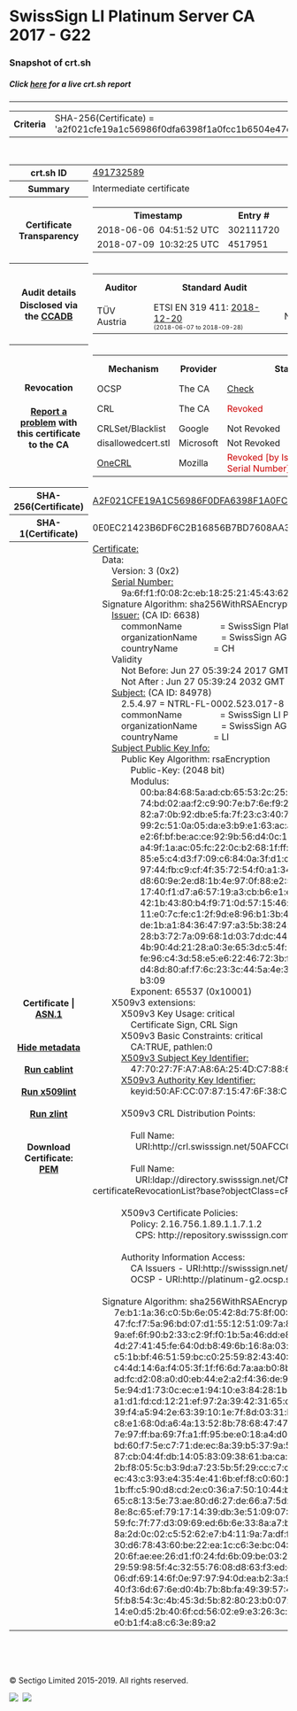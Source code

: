 # SwissSign LI Platinum Server CA 2017 - G22
### Snapshot of crt.sh
##### Click [here](https://crt.sh/?q=A2F021CFE19A1C56986F0DFA6398F1A0FCC1B6504E47E0AD7FCBE5330E04AA2F) for a live crt.sh report

---
<!DOCTYPE HTML PUBLIC "-//W3C//DTD HTML 4.0 Transitional//EN">
<HTML>

<BODY>

<TABLE>
  <TR>
    <TH class="outer">Criteria</TH>
    <TD class="outer">SHA-256(Certificate) = 'a2f021cfe19a1c56986f0dfa6398f1a0fcc1b6504e47e0ad7fcbe5330e04aa2f'</TD>
  </TR>
</TABLE>
<BR>
<TABLE>
  <TR>
    <TH class="outer">crt.sh ID</TH>
    <TD class="outer"><A href="?id=491732589">491732589</A></TD>
  </TR>
  <TR>
    <TH class="outer">Summary</TH>
    <TD class="outer">Intermediate certificate</TD>
  </TR>
  <TR>
    <TH class="outer">Certificate<BR>Transparency</TH>
    <TD class="outer">
<TABLE class="options" style="margin-left:0px">
  <TR>
    <TH>Timestamp</TH>
    <TH>Entry #</TH>
    <TH>Log Operator</TH>
    <TH>Log URL</TH>
  </TR>
  <TR>
    <TD>2018-06-06&nbsp; <FONT class="small">04:51:52 UTC</FONT></TD>
    <TD>302111720</TD>
    <TD>Google</TD>
    <TD>https://ct.googleapis.com/rocketeer</TD>
  </TR>
  <TR>
    <TD>2018-07-09&nbsp; <FONT class="small">10:32:25 UTC</FONT></TD>
    <TD>4517951</TD>
    <TD>Sectigo</TD>
    <TD>https://dodo.ct.comodo.com</TD>
  </TR>
</TABLE>
    </TD>
  </TR>
  <TR>
    <TH class="outer">Audit details<BR>
      <DIV class="small" style="padding-top:3px">Disclosed via the
        <A href="//ccadb-public.secure.force.com/mozilla/PublicAllIntermediateCerts" target="_blank">CCADB</A></DIV>
    </TH>
    <TD class="outer">
<TABLE class="options" style="margin-left:0px">
  <TR>
    <TH>Auditor</TH>
    <TH>Standard Audit</TH>
    <TH>BR Audit</TH>
    <TH>EV SSL Audit</TH>
    <TH>Documents</TH>
    <TH>CCADB</TH>
    <TH>Root Owner / Certificate</TH>
  </TR>
  <TR>
    <TD style="vertical-align:middle">TÜV Austria</TD>
    <TD>ETSI EN 319 411:
      <A href="https://it-tuv.com/wp-content/uploads/2018/12/AA2018122001_Audit_Attestation_TA_CERT__SwissSign_Platinum_G2.pdf" target="_blank">2018-12-20</A>
      <BR><FONT style="font-size:8pt">(2018-06-07 to 2018-09-28)</FONT></TD>
    <TD>No    <TD>No    <TD>
      <A href="http://repository.swisssign.com/SwissSign-Platinum-CP-CPS.pdf" target="blank">CP</A>
      <A href="http://repository.swisssign.com/SwissSign-Platinum-CP-CPS.pdf" target="blank">CPS</A>
    </TD>
    <TD><A href="//ccadb.force.com/0011J00001GSejOQAT" target="_blank">0011J00001GSejOQAT</A></TD>
    <TD><A href="/?id=8986188">SwissSign AG</A></TD>
  </TR>
</TABLE>
    </TD>
  </TR>
  <TR>
    <TH class="outer">Revocation<BR><BR>
      <DIV class="small" style="padding-top:3px"><A href="?id=491732589&opt=problemreporting">Report a problem</A> with<BR>this certificate to the CA</DIV></TH>
    <TD class="outer">
      <TABLE class="options" style="margin-left:0px">
        <TR>
          <TH>Mechanism</TH>
          <TH>Provider</TH>
          <TH>Status</TH>
          <TH>Revocation Date</TH>
          <TH>Last Observed in CRL</TH>
          <TH>Last Checked <SPAN style="color:#CC0000;vertical-align:middle;font-size:70%;font-weight:normal">(Error)</SPAN></TH>
        </TR>
        <TR>
          <TD>OCSP</TD>
          <TD>The CA</TD>
          <TD><A href="?id=491732589&opt=ocsp">Check</A></TD>
          <TD><SPAN style="color:#888888">?</SPAN></TD>
          <TD><SPAN style="color:#888888">n/a</SPAN></TD>
          <TD><SPAN style="color:#888888">?</SPAN></TD>
        </TR>
        <TR>
          <TD>CRL</TD>
          <TD>The CA</TD>
          <TD><SPAN style="color:#CC0000">Revoked</SPAN></TD><TD>2018-11-14&nbsp; <FONT class="small">15:41:38 UTC</FONT></TD><TD>2019-11-06&nbsp; <FONT class="small">17:53:29 UTC</FONT></TD><TD>2019-12-04&nbsp; <FONT class="small">16:18:02 UTC</FONT></TD>
        </TR>
        <TR>
          <TD>CRLSet/Blacklist</TD>
          <TD>Google</TD>
          <TD>Not Revoked</TD>
          <TD><SPAN style="color:#888888">n/a</SPAN></TD>
          <TD><SPAN style="color:#888888">n/a</SPAN></TD>
          <TD><SPAN style="color:#888888">n/a</SPAN></TD>
        </TR>
        <TR>
          <TD>disallowedcert.stl</TD>
          <TD>Microsoft</TD>
          <TD>Not Revoked</TD>
          <TD><SPAN style="color:#888888">n/a</SPAN></TD>
          <TD><SPAN style="color:#888888">n/a</SPAN></TD>
          <TD><SPAN style="color:#888888">n/a</SPAN></TD>
        </TR>
        <TR>
          <TD><A href="/mozilla-onecrl" target="_blank">OneCRL</A></TD>
          <TD>Mozilla</TD>
          <TD><SPAN style="color:#CC0000">Revoked [by Issuer Name, Serial Number]</SPAN></TD><TD>2018-12-07&nbsp; <FONT class="small">09:51:34 UTC</FONT></TD>
          <TD><SPAN style="color:#888888">n/a</SPAN></TD>
          <TD><SPAN style="color:#888888">n/a</SPAN></TD>
        </TR>
      </TABLE>
    </TD>
  </TR>
  <TR>
    <TH class="outer">SHA-256(Certificate)</TH>
    <TD class="outer"><A href="//censys.io/certificates/a2f021cfe19a1c56986f0dfa6398f1a0fcc1b6504e47e0ad7fcbe5330e04aa2f">A2F021CFE19A1C56986F0DFA6398F1A0FCC1B6504E47E0AD7FCBE5330E04AA2F</A></TD>
  </TR>
  <TR>
    <TH class="outer">SHA-1(Certificate)</TH>
    <TD class="outer">0E0EC21423B6DF6C2B16856B7BD7608AA3DE31D6</TD>
  </TR>
  <TR>
    <TH class="outer">Certificate | <A href="?asn1=491732589">ASN.1</A>
      <SPAN class="small"><BR>
      <BR><BR><A href="?id=491732589&opt=nometadata">Hide metadata</A>
      <BR><BR><A href="?id=491732589&opt=cablint">Run cablint</A>
      <BR><BR><A href="?id=491732589&opt=x509lint">Run x509lint</A>
      <BR><BR><A href="?id=491732589&opt=zlint">Run zlint</A>
      <BR><BR><BR>Download Certificate: <A href="?d=491732589">PEM</A>
      </SPAN>
    </TH>
    <TD class="text"><A href="?d=491732589">Certificate:</A><BR>&nbsp;&nbsp;&nbsp;&nbsp;Data:<BR>&nbsp;&nbsp;&nbsp;&nbsp;&nbsp;&nbsp;&nbsp;&nbsp;Version:&nbsp;3&nbsp;(0x2)<BR>&nbsp;&nbsp;&nbsp;&nbsp;&nbsp;&nbsp;&nbsp;&nbsp;<A href="?serial=009a6ff1f0082ceb182521454362ad3e">Serial&nbsp;Number:</A><BR>&nbsp;&nbsp;&nbsp;&nbsp;&nbsp;&nbsp;&nbsp;&nbsp;&nbsp;&nbsp;&nbsp;&nbsp;9a:6f:f1:f0:08:2c:eb:18:25:21:45:43:62:ad:3e<BR>&nbsp;&nbsp;&nbsp;&nbsp;Signature&nbsp;Algorithm:&nbsp;sha256WithRSAEncryption<BR>&nbsp;&nbsp;&nbsp;&nbsp;&nbsp;&nbsp;&nbsp;&nbsp;<A href="?caid=6638">Issuer:</A> <SPAN class="small">(CA ID: 6638)</SPAN><BR>&nbsp;&nbsp;&nbsp;&nbsp;&nbsp;&nbsp;&nbsp;&nbsp;&nbsp;&nbsp;&nbsp;&nbsp;commonName&nbsp;&nbsp;&nbsp;&nbsp;&nbsp;&nbsp;&nbsp;&nbsp;&nbsp;&nbsp;&nbsp;&nbsp;&nbsp;&nbsp;&nbsp;&nbsp;=&nbsp;SwissSign&nbsp;Platinum&nbsp;CA&nbsp;-&nbsp;G2<BR>&nbsp;&nbsp;&nbsp;&nbsp;&nbsp;&nbsp;&nbsp;&nbsp;&nbsp;&nbsp;&nbsp;&nbsp;organizationName&nbsp;&nbsp;&nbsp;&nbsp;&nbsp;&nbsp;&nbsp;&nbsp;&nbsp;&nbsp;=&nbsp;SwissSign&nbsp;AG<BR>&nbsp;&nbsp;&nbsp;&nbsp;&nbsp;&nbsp;&nbsp;&nbsp;&nbsp;&nbsp;&nbsp;&nbsp;countryName&nbsp;&nbsp;&nbsp;&nbsp;&nbsp;&nbsp;&nbsp;&nbsp;&nbsp;&nbsp;&nbsp;&nbsp;&nbsp;&nbsp;&nbsp;=&nbsp;CH<BR>&nbsp;&nbsp;&nbsp;&nbsp;&nbsp;&nbsp;&nbsp;&nbsp;Validity<BR>&nbsp;&nbsp;&nbsp;&nbsp;&nbsp;&nbsp;&nbsp;&nbsp;&nbsp;&nbsp;&nbsp;&nbsp;Not&nbsp;Before:&nbsp;Jun&nbsp;27&nbsp;05:39:24&nbsp;2017&nbsp;GMT<BR>&nbsp;&nbsp;&nbsp;&nbsp;&nbsp;&nbsp;&nbsp;&nbsp;&nbsp;&nbsp;&nbsp;&nbsp;Not&nbsp;After&nbsp;:&nbsp;Jun&nbsp;27&nbsp;05:39:24&nbsp;2032&nbsp;GMT<BR>&nbsp;&nbsp;&nbsp;&nbsp;&nbsp;&nbsp;&nbsp;&nbsp;<A href="?caid=84978">Subject:</A> <SPAN class="small">(CA ID: 84978)</SPAN><BR>&nbsp;&nbsp;&nbsp;&nbsp;&nbsp;&nbsp;&nbsp;&nbsp;&nbsp;&nbsp;&nbsp;&nbsp;2.5.4.97&nbsp;=&nbsp;NTRL-FL-0002.523.017-8<BR>&nbsp;&nbsp;&nbsp;&nbsp;&nbsp;&nbsp;&nbsp;&nbsp;&nbsp;&nbsp;&nbsp;&nbsp;commonName&nbsp;&nbsp;&nbsp;&nbsp;&nbsp;&nbsp;&nbsp;&nbsp;&nbsp;&nbsp;&nbsp;&nbsp;&nbsp;&nbsp;&nbsp;&nbsp;=&nbsp;SwissSign&nbsp;LI&nbsp;Platinum&nbsp;Server&nbsp;CA&nbsp;2017&nbsp;-&nbsp;G22<BR>&nbsp;&nbsp;&nbsp;&nbsp;&nbsp;&nbsp;&nbsp;&nbsp;&nbsp;&nbsp;&nbsp;&nbsp;organizationName&nbsp;&nbsp;&nbsp;&nbsp;&nbsp;&nbsp;&nbsp;&nbsp;&nbsp;&nbsp;=&nbsp;SwissSign&nbsp;AG<BR>&nbsp;&nbsp;&nbsp;&nbsp;&nbsp;&nbsp;&nbsp;&nbsp;&nbsp;&nbsp;&nbsp;&nbsp;countryName&nbsp;&nbsp;&nbsp;&nbsp;&nbsp;&nbsp;&nbsp;&nbsp;&nbsp;&nbsp;&nbsp;&nbsp;&nbsp;&nbsp;&nbsp;=&nbsp;LI<BR>&nbsp;&nbsp;&nbsp;&nbsp;&nbsp;&nbsp;&nbsp;&nbsp;<A href="?spkisha256=0ebd6b0b9a8fe009ca5d0d7a3152df03680bb82173bbd15330c8fd6fce3f0ada">Subject&nbsp;Public&nbsp;Key&nbsp;Info:</A><BR>&nbsp;&nbsp;&nbsp;&nbsp;&nbsp;&nbsp;&nbsp;&nbsp;&nbsp;&nbsp;&nbsp;&nbsp;Public&nbsp;Key&nbsp;Algorithm:&nbsp;rsaEncryption<BR>&nbsp;&nbsp;&nbsp;&nbsp;&nbsp;&nbsp;&nbsp;&nbsp;&nbsp;&nbsp;&nbsp;&nbsp;&nbsp;&nbsp;&nbsp;&nbsp;Public-Key:&nbsp;(2048&nbsp;bit)<BR>&nbsp;&nbsp;&nbsp;&nbsp;&nbsp;&nbsp;&nbsp;&nbsp;&nbsp;&nbsp;&nbsp;&nbsp;&nbsp;&nbsp;&nbsp;&nbsp;Modulus:<BR>&nbsp;&nbsp;&nbsp;&nbsp;&nbsp;&nbsp;&nbsp;&nbsp;&nbsp;&nbsp;&nbsp;&nbsp;&nbsp;&nbsp;&nbsp;&nbsp;&nbsp;&nbsp;&nbsp;&nbsp;00:ba:84:68:5a:ad:cb:65:53:2c:25:ec:d8:5d:2b:<BR>&nbsp;&nbsp;&nbsp;&nbsp;&nbsp;&nbsp;&nbsp;&nbsp;&nbsp;&nbsp;&nbsp;&nbsp;&nbsp;&nbsp;&nbsp;&nbsp;&nbsp;&nbsp;&nbsp;&nbsp;74:bd:02:aa:f2:c9:90:7e:b7:6e:f9:28:ac:d8:27:<BR>&nbsp;&nbsp;&nbsp;&nbsp;&nbsp;&nbsp;&nbsp;&nbsp;&nbsp;&nbsp;&nbsp;&nbsp;&nbsp;&nbsp;&nbsp;&nbsp;&nbsp;&nbsp;&nbsp;&nbsp;82:a7:0b:92:db:e5:fa:7f:23:c3:40:78:60:03:73:<BR>&nbsp;&nbsp;&nbsp;&nbsp;&nbsp;&nbsp;&nbsp;&nbsp;&nbsp;&nbsp;&nbsp;&nbsp;&nbsp;&nbsp;&nbsp;&nbsp;&nbsp;&nbsp;&nbsp;&nbsp;99:2c:51:0a:05:da:e3:b9:e1:63:ac:a5:85:fa:eb:<BR>&nbsp;&nbsp;&nbsp;&nbsp;&nbsp;&nbsp;&nbsp;&nbsp;&nbsp;&nbsp;&nbsp;&nbsp;&nbsp;&nbsp;&nbsp;&nbsp;&nbsp;&nbsp;&nbsp;&nbsp;e2:6f:bf:be:ac:ce:92:9b:56:d4:0c:19:a7:12:4b:<BR>&nbsp;&nbsp;&nbsp;&nbsp;&nbsp;&nbsp;&nbsp;&nbsp;&nbsp;&nbsp;&nbsp;&nbsp;&nbsp;&nbsp;&nbsp;&nbsp;&nbsp;&nbsp;&nbsp;&nbsp;a4:9f:1a:ac:05:fc:22:0c:b2:68:1f:ff:44:f0:17:<BR>&nbsp;&nbsp;&nbsp;&nbsp;&nbsp;&nbsp;&nbsp;&nbsp;&nbsp;&nbsp;&nbsp;&nbsp;&nbsp;&nbsp;&nbsp;&nbsp;&nbsp;&nbsp;&nbsp;&nbsp;85:e5:c4:d3:f7:09:c6:84:0a:3f:d1:ca:d2:0a:be:<BR>&nbsp;&nbsp;&nbsp;&nbsp;&nbsp;&nbsp;&nbsp;&nbsp;&nbsp;&nbsp;&nbsp;&nbsp;&nbsp;&nbsp;&nbsp;&nbsp;&nbsp;&nbsp;&nbsp;&nbsp;97:44:fb:c9:cf:4f:35:72:54:f0:a1:34:8c:38:b0:<BR>&nbsp;&nbsp;&nbsp;&nbsp;&nbsp;&nbsp;&nbsp;&nbsp;&nbsp;&nbsp;&nbsp;&nbsp;&nbsp;&nbsp;&nbsp;&nbsp;&nbsp;&nbsp;&nbsp;&nbsp;d8:60:9e:2e:d8:1b:4e:97:0f:88:e2:5a:e6:f6:70:<BR>&nbsp;&nbsp;&nbsp;&nbsp;&nbsp;&nbsp;&nbsp;&nbsp;&nbsp;&nbsp;&nbsp;&nbsp;&nbsp;&nbsp;&nbsp;&nbsp;&nbsp;&nbsp;&nbsp;&nbsp;17:40:f1:d7:a6:57:19:a3:cb:b6:e1:e5:10:fd:2b:<BR>&nbsp;&nbsp;&nbsp;&nbsp;&nbsp;&nbsp;&nbsp;&nbsp;&nbsp;&nbsp;&nbsp;&nbsp;&nbsp;&nbsp;&nbsp;&nbsp;&nbsp;&nbsp;&nbsp;&nbsp;42:1b:43:80:b4:f9:71:0d:57:15:46:eb:22:c2:37:<BR>&nbsp;&nbsp;&nbsp;&nbsp;&nbsp;&nbsp;&nbsp;&nbsp;&nbsp;&nbsp;&nbsp;&nbsp;&nbsp;&nbsp;&nbsp;&nbsp;&nbsp;&nbsp;&nbsp;&nbsp;11:e0:7c:fe:c1:2f:9d:e8:96:b1:3b:4f:62:9c:97:<BR>&nbsp;&nbsp;&nbsp;&nbsp;&nbsp;&nbsp;&nbsp;&nbsp;&nbsp;&nbsp;&nbsp;&nbsp;&nbsp;&nbsp;&nbsp;&nbsp;&nbsp;&nbsp;&nbsp;&nbsp;de:1b:a1:84:36:47:97:a3:5b:38:24:aa:0d:d5:01:<BR>&nbsp;&nbsp;&nbsp;&nbsp;&nbsp;&nbsp;&nbsp;&nbsp;&nbsp;&nbsp;&nbsp;&nbsp;&nbsp;&nbsp;&nbsp;&nbsp;&nbsp;&nbsp;&nbsp;&nbsp;28:b3:72:7a:09:68:1d:03:7d:dc:44:b7:c2:3e:b1:<BR>&nbsp;&nbsp;&nbsp;&nbsp;&nbsp;&nbsp;&nbsp;&nbsp;&nbsp;&nbsp;&nbsp;&nbsp;&nbsp;&nbsp;&nbsp;&nbsp;&nbsp;&nbsp;&nbsp;&nbsp;4b:90:4d:21:28:a0:3e:65:3d:c5:4f:1c:7a:d0:82:<BR>&nbsp;&nbsp;&nbsp;&nbsp;&nbsp;&nbsp;&nbsp;&nbsp;&nbsp;&nbsp;&nbsp;&nbsp;&nbsp;&nbsp;&nbsp;&nbsp;&nbsp;&nbsp;&nbsp;&nbsp;fe:96:c4:3d:58:e5:e6:22:46:72:3b:fa:dc:8a:42:<BR>&nbsp;&nbsp;&nbsp;&nbsp;&nbsp;&nbsp;&nbsp;&nbsp;&nbsp;&nbsp;&nbsp;&nbsp;&nbsp;&nbsp;&nbsp;&nbsp;&nbsp;&nbsp;&nbsp;&nbsp;d4:8d:80:af:f7:6c:23:3c:44:5a:4e:39:82:10:dd:<BR>&nbsp;&nbsp;&nbsp;&nbsp;&nbsp;&nbsp;&nbsp;&nbsp;&nbsp;&nbsp;&nbsp;&nbsp;&nbsp;&nbsp;&nbsp;&nbsp;&nbsp;&nbsp;&nbsp;&nbsp;b3:09<BR>&nbsp;&nbsp;&nbsp;&nbsp;&nbsp;&nbsp;&nbsp;&nbsp;&nbsp;&nbsp;&nbsp;&nbsp;&nbsp;&nbsp;&nbsp;&nbsp;Exponent:&nbsp;65537&nbsp;(0x10001)<BR>&nbsp;&nbsp;&nbsp;&nbsp;&nbsp;&nbsp;&nbsp;&nbsp;X509v3&nbsp;extensions:<BR>&nbsp;&nbsp;&nbsp;&nbsp;&nbsp;&nbsp;&nbsp;&nbsp;&nbsp;&nbsp;&nbsp;&nbsp;X509v3&nbsp;Key&nbsp;Usage:&nbsp;critical<BR>&nbsp;&nbsp;&nbsp;&nbsp;&nbsp;&nbsp;&nbsp;&nbsp;&nbsp;&nbsp;&nbsp;&nbsp;&nbsp;&nbsp;&nbsp;&nbsp;Certificate&nbsp;Sign,&nbsp;CRL&nbsp;Sign<BR>&nbsp;&nbsp;&nbsp;&nbsp;&nbsp;&nbsp;&nbsp;&nbsp;&nbsp;&nbsp;&nbsp;&nbsp;X509v3&nbsp;Basic&nbsp;Constraints:&nbsp;critical<BR>&nbsp;&nbsp;&nbsp;&nbsp;&nbsp;&nbsp;&nbsp;&nbsp;&nbsp;&nbsp;&nbsp;&nbsp;&nbsp;&nbsp;&nbsp;&nbsp;CA:TRUE,&nbsp;pathlen:0<BR>&nbsp;&nbsp;&nbsp;&nbsp;&nbsp;&nbsp;&nbsp;&nbsp;&nbsp;&nbsp;&nbsp;&nbsp;<A href="?ski=4770277fa7a86a254dc788685f1032c0012f6bd8">X509v3&nbsp;Subject&nbsp;Key&nbsp;Identifier:</A><BR>&nbsp;&nbsp;&nbsp;&nbsp;&nbsp;&nbsp;&nbsp;&nbsp;&nbsp;&nbsp;&nbsp;&nbsp;&nbsp;&nbsp;&nbsp;&nbsp;47:70:27:7F:A7:A8:6A:25:4D:C7:88:68:5F:10:32:C0:01:2F:6B:D8<BR>&nbsp;&nbsp;&nbsp;&nbsp;&nbsp;&nbsp;&nbsp;&nbsp;&nbsp;&nbsp;&nbsp;&nbsp;<A href="?ski=50afcc078715476f38c5b465d1de95aae9df9ccc">X509v3&nbsp;Authority&nbsp;Key&nbsp;Identifier:</A><BR>&nbsp;&nbsp;&nbsp;&nbsp;&nbsp;&nbsp;&nbsp;&nbsp;&nbsp;&nbsp;&nbsp;&nbsp;&nbsp;&nbsp;&nbsp;&nbsp;keyid:50:AF:CC:07:87:15:47:6F:38:C5:B4:65:D1:DE:95:AA:E9:DF:9C:CC<BR><BR>&nbsp;&nbsp;&nbsp;&nbsp;&nbsp;&nbsp;&nbsp;&nbsp;&nbsp;&nbsp;&nbsp;&nbsp;X509v3&nbsp;CRL&nbsp;Distribution&nbsp;Points:&nbsp;<BR><BR>&nbsp;&nbsp;&nbsp;&nbsp;&nbsp;&nbsp;&nbsp;&nbsp;&nbsp;&nbsp;&nbsp;&nbsp;&nbsp;&nbsp;&nbsp;&nbsp;Full&nbsp;Name:<BR>&nbsp;&nbsp;&nbsp;&nbsp;&nbsp;&nbsp;&nbsp;&nbsp;&nbsp;&nbsp;&nbsp;&nbsp;&nbsp;&nbsp;&nbsp;&nbsp;&nbsp;&nbsp;URI:http://crl.swisssign.net/50AFCC078715476F38C5B465D1DE95AAE9DF9CCC<BR><BR>&nbsp;&nbsp;&nbsp;&nbsp;&nbsp;&nbsp;&nbsp;&nbsp;&nbsp;&nbsp;&nbsp;&nbsp;&nbsp;&nbsp;&nbsp;&nbsp;Full&nbsp;Name:<BR>&nbsp;&nbsp;&nbsp;&nbsp;&nbsp;&nbsp;&nbsp;&nbsp;&nbsp;&nbsp;&nbsp;&nbsp;&nbsp;&nbsp;&nbsp;&nbsp;&nbsp;&nbsp;URI:ldap://directory.swisssign.net/CN=50AFCC078715476F38C5B465D1DE95AAE9DF9CCC%2CO=SwissSign%2CC=CH?certificateRevocationList?base?objectClass=cRLDistributionPoint<BR><BR>&nbsp;&nbsp;&nbsp;&nbsp;&nbsp;&nbsp;&nbsp;&nbsp;&nbsp;&nbsp;&nbsp;&nbsp;X509v3&nbsp;Certificate&nbsp;Policies:&nbsp;<BR>&nbsp;&nbsp;&nbsp;&nbsp;&nbsp;&nbsp;&nbsp;&nbsp;&nbsp;&nbsp;&nbsp;&nbsp;&nbsp;&nbsp;&nbsp;&nbsp;Policy:&nbsp;2.16.756.1.89.1.1.7.1.2<BR>&nbsp;&nbsp;&nbsp;&nbsp;&nbsp;&nbsp;&nbsp;&nbsp;&nbsp;&nbsp;&nbsp;&nbsp;&nbsp;&nbsp;&nbsp;&nbsp;&nbsp;&nbsp;CPS:&nbsp;http://repository.swisssign.com/SwissSign-LI-Platinum-CP-CPS.pdf<BR><BR>&nbsp;&nbsp;&nbsp;&nbsp;&nbsp;&nbsp;&nbsp;&nbsp;&nbsp;&nbsp;&nbsp;&nbsp;Authority&nbsp;Information&nbsp;Access:&nbsp;<BR>&nbsp;&nbsp;&nbsp;&nbsp;&nbsp;&nbsp;&nbsp;&nbsp;&nbsp;&nbsp;&nbsp;&nbsp;&nbsp;&nbsp;&nbsp;&nbsp;CA&nbsp;Issuers&nbsp;-&nbsp;URI:http://swisssign.net/cgi-bin/authority/download/50AFCC078715476F38C5B465D1DE95AAE9DF9CCC<BR>&nbsp;&nbsp;&nbsp;&nbsp;&nbsp;&nbsp;&nbsp;&nbsp;&nbsp;&nbsp;&nbsp;&nbsp;&nbsp;&nbsp;&nbsp;&nbsp;OCSP&nbsp;-&nbsp;URI:http://platinum-g2.ocsp.swisssign.net/50AFCC078715476F38C5B465D1DE95AAE9DF9CCC<BR><BR>&nbsp;&nbsp;&nbsp;&nbsp;Signature&nbsp;Algorithm:&nbsp;sha256WithRSAEncryption<BR>&nbsp;&nbsp;&nbsp;&nbsp;&nbsp;&nbsp;&nbsp;&nbsp;&nbsp;7e:b1:1a:36:c0:5b:6e:05:42:8d:75:8f:00:84:a8:57:ad:2b:<BR>&nbsp;&nbsp;&nbsp;&nbsp;&nbsp;&nbsp;&nbsp;&nbsp;&nbsp;47:fc:f7:5a:96:bd:07:d1:55:12:51:09:7a:86:f2:4f:d0:6a:<BR>&nbsp;&nbsp;&nbsp;&nbsp;&nbsp;&nbsp;&nbsp;&nbsp;&nbsp;9a:ef:6f:90:b2:33:c2:9f:f0:1b:5a:46:dd:e8:69:40:89:32:<BR>&nbsp;&nbsp;&nbsp;&nbsp;&nbsp;&nbsp;&nbsp;&nbsp;&nbsp;4d:27:41:45:fe:64:0d:b8:49:6b:16:8a:03:f0:a5:e8:13:b8:<BR>&nbsp;&nbsp;&nbsp;&nbsp;&nbsp;&nbsp;&nbsp;&nbsp;&nbsp;c5:1b:bf:46:51:59:bc:c0:25:59:82:43:40:0c:b0:44:fa:2d:<BR>&nbsp;&nbsp;&nbsp;&nbsp;&nbsp;&nbsp;&nbsp;&nbsp;&nbsp;c4:4d:14:6a:f4:05:3f:1f:f6:6d:7a:aa:b0:8b:12:d5:fb:4e:<BR>&nbsp;&nbsp;&nbsp;&nbsp;&nbsp;&nbsp;&nbsp;&nbsp;&nbsp;ad:fc:d2:08:a0:d0:eb:44:e2:a2:f4:36:de:9a:2b:bf:62:b8:<BR>&nbsp;&nbsp;&nbsp;&nbsp;&nbsp;&nbsp;&nbsp;&nbsp;&nbsp;5e:94:d1:73:0c:ec:e1:94:10:e3:84:28:1b:e5:da:bd:bc:ea:<BR>&nbsp;&nbsp;&nbsp;&nbsp;&nbsp;&nbsp;&nbsp;&nbsp;&nbsp;a1:d1:fd:cd:12:21:ef:97:2a:39:42:31:65:d7:d7:c2:42:a9:<BR>&nbsp;&nbsp;&nbsp;&nbsp;&nbsp;&nbsp;&nbsp;&nbsp;&nbsp;39:f4:a5:94:2e:63:39:10:1e:7f:8d:03:31:bb:28:9f:0a:ee:<BR>&nbsp;&nbsp;&nbsp;&nbsp;&nbsp;&nbsp;&nbsp;&nbsp;&nbsp;c8:e1:68:0d:a6:4a:13:52:8b:78:68:47:47:76:23:71:92:89:<BR>&nbsp;&nbsp;&nbsp;&nbsp;&nbsp;&nbsp;&nbsp;&nbsp;&nbsp;7e:97:ff:ba:69:7f:a1:ff:95:be:e0:18:a4:d0:54:01:7d:eb:<BR>&nbsp;&nbsp;&nbsp;&nbsp;&nbsp;&nbsp;&nbsp;&nbsp;&nbsp;bd:60:f7:5e:c7:71:de:ec:8a:39:b5:37:9a:55:29:18:5d:20:<BR>&nbsp;&nbsp;&nbsp;&nbsp;&nbsp;&nbsp;&nbsp;&nbsp;&nbsp;87:cb:04:4f:db:14:05:83:09:38:61:ba:ca:c3:70:52:4e:a8:<BR>&nbsp;&nbsp;&nbsp;&nbsp;&nbsp;&nbsp;&nbsp;&nbsp;&nbsp;2b:f8:05:5c:b3:9d:a7:23:5b:5f:29:cc:c7:dd:c0:ec:0f:61:<BR>&nbsp;&nbsp;&nbsp;&nbsp;&nbsp;&nbsp;&nbsp;&nbsp;&nbsp;ec:43:c3:93:e4:35:4e:41:6b:ef:f8:c0:60:1a:e8:4e:95:4f:<BR>&nbsp;&nbsp;&nbsp;&nbsp;&nbsp;&nbsp;&nbsp;&nbsp;&nbsp;1b:ff:c5:90:d8:cd:2e:c0:36:a7:50:10:44:b3:92:79:c2:af:<BR>&nbsp;&nbsp;&nbsp;&nbsp;&nbsp;&nbsp;&nbsp;&nbsp;&nbsp;65:c8:13:5e:73:ae:80:d6:27:de:66:a7:5d:b4:e2:95:c4:f9:<BR>&nbsp;&nbsp;&nbsp;&nbsp;&nbsp;&nbsp;&nbsp;&nbsp;&nbsp;8e:8c:65:ef:79:17:14:39:db:3e:51:09:07:67:4b:e9:2f:b2:<BR>&nbsp;&nbsp;&nbsp;&nbsp;&nbsp;&nbsp;&nbsp;&nbsp;&nbsp;59:fc:7f:77:d3:09:69:ed:6b:6e:33:8a:a7:bb:fe:50:b1:8a:<BR>&nbsp;&nbsp;&nbsp;&nbsp;&nbsp;&nbsp;&nbsp;&nbsp;&nbsp;8a:2d:0c:02:c5:52:62:e7:b4:11:9a:7a:df:fb:d8:72:56:1f:<BR>&nbsp;&nbsp;&nbsp;&nbsp;&nbsp;&nbsp;&nbsp;&nbsp;&nbsp;30:d6:78:43:60:be:22:ea:1c:c6:3e:bc:04:19:a1:89:5d:ae:<BR>&nbsp;&nbsp;&nbsp;&nbsp;&nbsp;&nbsp;&nbsp;&nbsp;&nbsp;20:6f:ae:ee:26:d1:f0:24:fd:6b:09:be:03:2c:d1:f5:2e:ba:<BR>&nbsp;&nbsp;&nbsp;&nbsp;&nbsp;&nbsp;&nbsp;&nbsp;&nbsp;29:59:98:5f:4c:32:55:76:08:d8:63:f3:ed:eb:92:11:5b:fe:<BR>&nbsp;&nbsp;&nbsp;&nbsp;&nbsp;&nbsp;&nbsp;&nbsp;&nbsp;06:df:69:14:6f:0e:97:97:94:0d:ea:b2:3a:98:d3:aa:d9:31:<BR>&nbsp;&nbsp;&nbsp;&nbsp;&nbsp;&nbsp;&nbsp;&nbsp;&nbsp;40:f3:6d:67:6e:d0:4b:7b:8b:fa:49:39:57:48:13:05:d8:02:<BR>&nbsp;&nbsp;&nbsp;&nbsp;&nbsp;&nbsp;&nbsp;&nbsp;&nbsp;5f:b8:54:3c:4b:45:3d:5b:82:80:23:b0:07:a8:9a:34:d3:6e:<BR>&nbsp;&nbsp;&nbsp;&nbsp;&nbsp;&nbsp;&nbsp;&nbsp;&nbsp;14:e0:d5:2b:40:6f:cd:56:02:e9:e3:26:3c:16:7c:29:a3:e5:<BR>&nbsp;&nbsp;&nbsp;&nbsp;&nbsp;&nbsp;&nbsp;&nbsp;&nbsp;e0:b1:f4:a8:c6:3e:89:a2<BR>    </TD>
  </TR>
</TABLE>

  <BR><BR><BR>

  <P class="copyright">&copy; Sectigo Limited 2015-2019. All rights reserved.</P>
  <DIV>
    <A href="https://sectigo.com/"><IMG src="/sectigo_s.png"></A>
    &nbsp;<A href="https://github.com/crtsh"><IMG src="/GitHub-Mark-32px.png"></A>
  </DIV>
</BODY>
</HTML>
